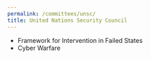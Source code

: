 ```yaml
---
permalink: /committees/unsc/
title: United Nations Security Council
---
```

- Framework for Intervention in Failed States
- Cyber Warfare